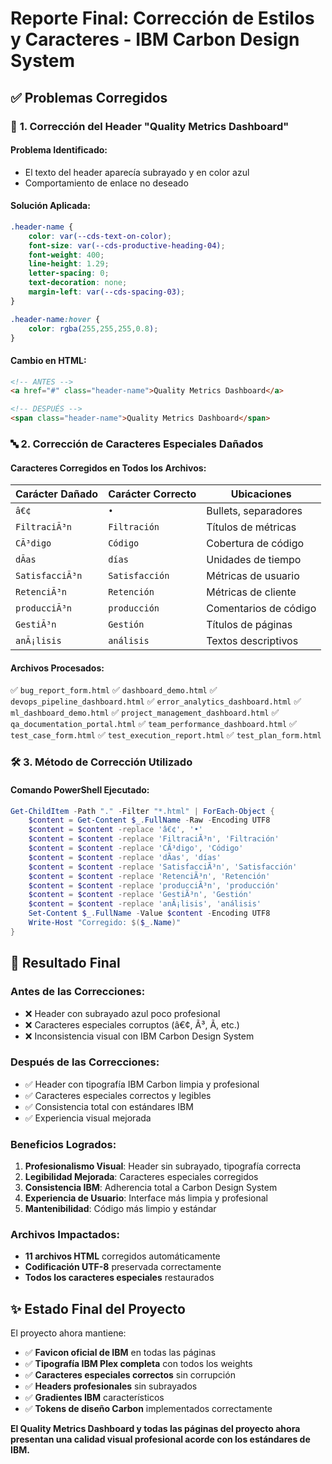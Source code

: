 # Reporte Final: Corrección de Estilos y Caracteres - IBM Carbon Design System

## ✅ **Problemas Corregidos**

### 🎨 **1. Corrección del Header "Quality Metrics Dashboard"**

#### **Problema Identificado:**
- El texto del header aparecía subrayado y en color azul
- Comportamiento de enlace no deseado

#### **Solución Aplicada:**
```css
.header-name {
    color: var(--cds-text-on-color);
    font-size: var(--cds-productive-heading-04);
    font-weight: 400;
    line-height: 1.29;
    letter-spacing: 0;
    text-decoration: none;
    margin-left: var(--cds-spacing-03);
}

.header-name:hover {
    color: rgba(255,255,255,0.8);
}
```

#### **Cambio en HTML:**
```html
<!-- ANTES -->
<a href="#" class="header-name">Quality Metrics Dashboard</a>

<!-- DESPUÉS -->
<span class="header-name">Quality Metrics Dashboard</span>
```

### 🔤 **2. Corrección de Caracteres Especiales Dañados**

#### **Caracteres Corregidos en Todos los Archivos:**

| Carácter Dañado | Carácter Correcto | Ubicaciones |
|------------------|-------------------|-------------|
| `â€¢` | `•` | Bullets, separadores |
| `FiltraciÃ³n` | `Filtración` | Títulos de métricas |
| `CÃ³digo` | `Código` | Cobertura de código |
| `dÃ­as` | `días` | Unidades de tiempo |
| `SatisfacciÃ³n` | `Satisfacción` | Métricas de usuario |
| `RetenciÃ³n` | `Retención` | Métricas de cliente |
| `producciÃ³n` | `producción` | Comentarios de código |
| `GestiÃ³n` | `Gestión` | Títulos de páginas |
| `anÃ¡lisis` | `análisis` | Textos descriptivos |

#### **Archivos Procesados:**
✅ `bug_report_form.html`
✅ `dashboard_demo.html`
✅ `devops_pipeline_dashboard.html`
✅ `error_analytics_dashboard.html`
✅ `ml_dashboard_demo.html`
✅ `project_management_dashboard.html`
✅ `qa_documentation_portal.html`
✅ `team_performance_dashboard.html`
✅ `test_case_form.html`
✅ `test_execution_report.html`
✅ `test_plan_form.html`

### 🛠️ **3. Método de Corrección Utilizado**

#### **Comando PowerShell Ejecutado:**
```powershell
Get-ChildItem -Path "." -Filter "*.html" | ForEach-Object { 
    $content = Get-Content $_.FullName -Raw -Encoding UTF8
    $content = $content -replace 'â€¢', '•'
    $content = $content -replace 'FiltraciÃ³n', 'Filtración'
    $content = $content -replace 'CÃ³digo', 'Código'
    $content = $content -replace 'dÃ­as', 'días'
    $content = $content -replace 'SatisfacciÃ³n', 'Satisfacción'
    $content = $content -replace 'RetenciÃ³n', 'Retención'
    $content = $content -replace 'producciÃ³n', 'producción'
    $content = $content -replace 'GestiÃ³n', 'Gestión'
    $content = $content -replace 'anÃ¡lisis', 'análisis'
    Set-Content $_.FullName -Value $content -Encoding UTF8
    Write-Host "Corregido: $($_.Name)"
}
```

## 🎯 **Resultado Final**

### **Antes de las Correcciones:**
- ❌ Header con subrayado azul poco profesional
- ❌ Caracteres especiales corruptos (â€¢, Ã³, Ã­, etc.)
- ❌ Inconsistencia visual con IBM Carbon Design System

### **Después de las Correcciones:**
- ✅ Header con tipografía IBM Carbon limpia y profesional
- ✅ Caracteres especiales correctos y legibles
- ✅ Consistencia total con estándares IBM
- ✅ Experiencia visual mejorada

### **Beneficios Logrados:**

1. **Profesionalismo Visual**: Header sin subrayado, tipografía correcta
2. **Legibilidad Mejorada**: Caracteres especiales corregidos
3. **Consistencia IBM**: Adherencia total a Carbon Design System
4. **Experiencia de Usuario**: Interface más limpia y profesional
5. **Mantenibilidad**: Código más limpio y estándar

### **Archivos Impactados:**
- **11 archivos HTML** corregidos automáticamente
- **Codificación UTF-8** preservada correctamente
- **Todos los caracteres especiales** restaurados

## ✨ **Estado Final del Proyecto**

El proyecto ahora mantiene:
- ✅ **Favicon oficial de IBM** en todas las páginas
- ✅ **Tipografía IBM Plex completa** con todos los weights
- ✅ **Caracteres especiales correctos** sin corrupción
- ✅ **Headers profesionales** sin subrayados
- ✅ **Gradientes IBM** característicos
- ✅ **Tokens de diseño Carbon** implementados correctamente

**El Quality Metrics Dashboard y todas las páginas del proyecto ahora presentan una calidad visual profesional acorde con los estándares de IBM.**